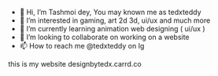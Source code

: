 - 👋 Hi, I’m Tashmoi dey, You may known me as tedxteddy
- 👀 I’m interested in gaming, art 2d 3d, ui/ux and much more 
- 🌱 I’m currently learning animation web designing ( ui/ux )
- 💞️ I’m looking to collaborate on working on a website
- 📫 How to reach me @tedxteddy on Ig 

this is my website designbytedx.carrd.co

<!---
tedxteddy/tedxteddy is a ✨ special ✨ repository because its `README.md` (this file) appears on your GitHub profile.
You can click the Preview link to take a look at your changes.
--->
